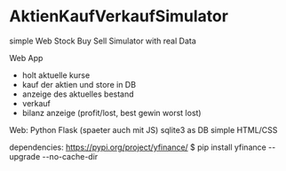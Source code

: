 # AktienKaufVerkaufSimulator
simple Web Stock Buy Sell Simulator with real Data


Web App
- holt aktuelle kurse
- kauf der aktien und store in DB
- anzeige des aktuelles bestand
- verkauf
- bilanz anzeige (profit/lost, best gewin worst lost)


Web:
	Python Flask  (spaeter auch mit JS)
	sqlite3 as DB
	simple HTML/CSS

dependencies:
    https://pypi.org/project/yfinance/
    $ pip install yfinance --upgrade --no-cache-dir



